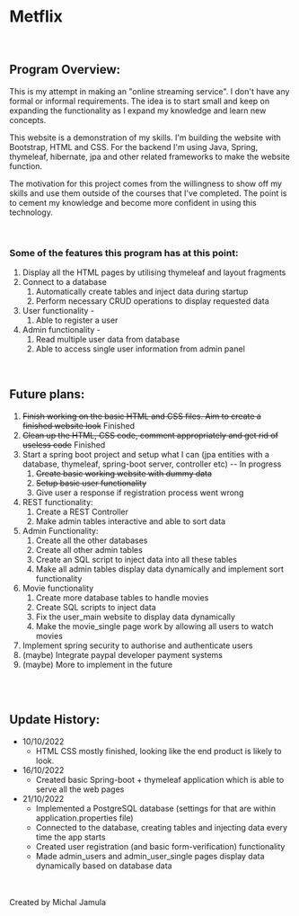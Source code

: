 # **Metflix**


<br>

## Program Overview:

This is my attempt in making an "online streaming service". I don't have any formal or informal requirements. The idea is to start small and keep on expanding the functionality as I expand my knowledge and learn new concepts.


This website is a demonstration of my skills. I'm building the website with Bootstrap, HTML and CSS.
For the backend I'm using Java, Spring, thymeleaf, hibernate, jpa and other related frameworks to make the website function.



The motivation for this project comes from the willingness to show off my skills and use them outside of the courses that I've completed. The point is to cement my knowledge and become more confident in using this technology.


<br>

### Some of the features this program has at this point:
1. Display all the HTML pages by utilising thymeleaf and layout fragments
2. Connect to a database
   1. Automatically create tables and inject data during startup
   2. Perform necessary CRUD operations to display requested data
3. User functionality - 
   1. Able to register a user
4. Admin functionality - 
   1. Read multiple user data from database
   2. Able to access single user information from admin panel
   
<br>

## Future plans:
1. ~~Finish working on the basic HTML and CSS files. Aim to create a finished website look~~ Finished
2. ~~Clean up the HTML, CSS code, comment appropriately and get rid of useless code~~ Finished
3. Start a spring boot project and setup what I can (jpa entities with a database, thymeleaf, spring-boot server, controller etc) -- In progress
   1. ~~Create basic working website with dummy data~~
   2. ~~Setup basic user functionality~~
   3. Give user a response if registration process went wrong
4. REST functionality:
   1. Create a REST Controller
   2. Make admin tables interactive and able to sort data
5. Admin Functionality:
   1. Create all the other databases
   2. Create all other admin tables
   3. Create an SQL script to inject data into all these tables
   4. Make all admin tables display data dynamically and implement sort functionality
6. Movie functionality
   1. Create more database tables to handle movies
   2. Create SQL scripts to inject data
   3. Fix the user_main website to display data dynamically
   4. Make the movie_single page work by allowing all users to watch movies
7. Implement spring security to authorise and authenticate users
8. (maybe) Integrate paypal developer payment systems
9. (maybe) More to implement in the future 


<br><br>


## Update History:
+ 10/10/2022 
    - HTML CSS mostly finished, looking like the end product is likely to look.
+ 16/10/2022 
    - Created basic Spring-boot + thymeleaf application which is able to serve all the web pages
+ 21/10/2022 
    - Implemented a PostgreSQL database (settings for that are within application.properties file)
    - Connected to the database, creating tables and injecting data every time the app starts
    - Created user registration (and basic form-verification) functionality
    - Made admin_users and admin_user_single pages display data dynamically based on database data



<br><br>
Created by Michal Jamula